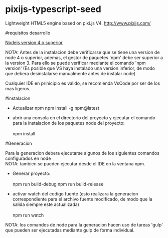 # pixijs-typescript-seed
Lightweight HTML5 engine based on pixi.js V4.  http://www.pixijs.com/


#requisitos desarrollo

[Nodejs version 4 o superior](https://nodejs.org/en/)

NOTA: Antes de la instalacion debe verificarse que se tiene una version de node 4 o superior,
ademas, el gestor de paquetes 'npm' debe ser superior a la version 3.
Para ello se puede verificar mediante el comando 'npm version'
(Es posible que VS haya instalado una version inferior, de modo que debera desinstalarse manualmente antes de instalar node)


Cualquier IDE en prinicipio es valido, se recomienda VsCode por ser de los mas ligeros.

#instalacion

- Actualizar npm
npm install -g npm@latest 

- abrir una consola en el directorio del proyecto y ejecutar el comando para la instalacion de los paquetes node del proyecto:<br /><br />
 npm install
 

#Generacion

Para la generacion debera ejecutarse algunos de los siguientes comandos configurados en node<br /> 
NOTA: tambien se pueden ejecutar desde el IDE en la ventana npm.



 - Generar proyecto:<br /><br />
  npm run build-debug
  npm run build-release
  
 - activar watch del codigo fuente (esto realizara la generacion correspondiente para el archivo fuente modificado, 
 de modo que la salida siempre este actualizada)<br /><br />
 npm run watch
 
 
NOTA: los comandos de node para la generacion hacen uso de tareas 'gulp' que pueden ser ejecutadas mediante gulp de forma individual.






